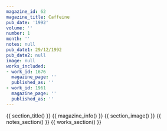 ```yaml
---
magazine_id: 62
magazine_title: Caffeine
pub_date: '1992'
volume: ''
number: 1
month: ''
notes: null
pub_date1: 29/12/1992
pub_date2: null
image: null
works_included:
- work_id: 1676
  magazine_page: ''
  published_as: ''
- work_id: 1961
  magazine_page: ''
  published_as: ''
---
```


{{ section_title() }}
{{ magazine_info() }}
{{ section_image() }}
{{ notes_section() }}
{{ works_section() }}
